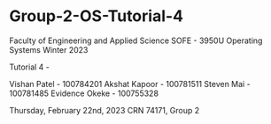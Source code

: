 # Group-2-OS-Tutorial-4

Faculty of Engineering and Applied Science
SOFE - 3950U Operating Systems
Winter 2023


Tutorial 4 - 

Vishan Patel - 100784201
Akshat Kapoor - 100781511
Steven Mai - 100781485
Evidence Okeke - 100755328


Thursday, February 22nd, 2023
CRN 74171, Group 2

